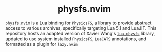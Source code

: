 <h1 align="center">
   physfs.nvim
</h1>

`physfs.nvim` is a Lua binding for `PhysicsFS`, a library to provide abstract access to various archives, specifically targeting Lua 5.1 and LuaJIT. This repository hosts an adapted version of Xavier Wang's [`lua-physfs`](https://github.com/starwing/lua-physfs) library, updated to use system installed `PhysicsFS`, `LuaCATS` annotations, and formatted as a plugin for `lazy.nvim`
